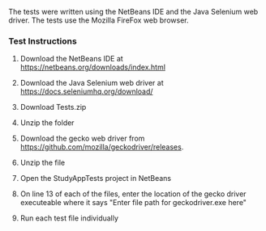 The tests were written using the NetBeans IDE and the Java Selenium web driver. The tests use the Mozilla FireFox web browser.

### Test Instructions ###

1. Download the NetBeans IDE at https://netbeans.org/downloads/index.html

2. Download the Java Selenium web driver at https://docs.seleniumhq.org/download/

3. Download Tests.zip

4. Unzip the folder

5. Download the gecko web driver from https://github.com/mozilla/geckodriver/releases.

6. Unzip the file

7. Open the StudyAppTests project in NetBeans

8. On line 13 of each of the files, enter the location of the gecko driver executeable where it says
   "Enter file path for geckodriver.exe here"

9. Run each test file individually
